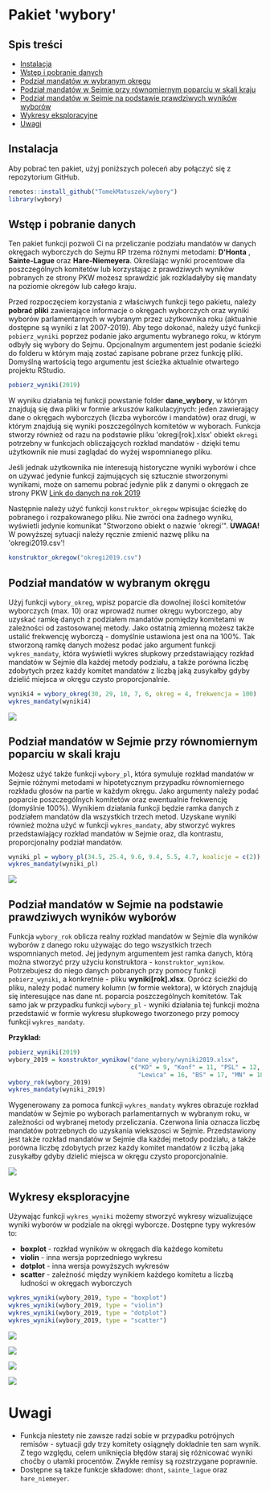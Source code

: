 # Pakiet 'wybory'

## Spis treści
* [Instalacja](#Instalacja)
* [Wstęp i pobranie danych](#Wstęp-i-pobranie-danych)
* [Podział mandatów w wybranym okręgu](#Funkcja-wybory_okreg)
* [Podział mandatów w Sejmie przy równomiernym poparciu w skali kraju](#Funkcja-wybory_pl)
* [Podział mandatów w Sejmie na podstawie prawdziwych wyników wyborów](#Funkcja-wybory_rok)
* [Wykresy eksploracyjne](#Funkcja-wykres_wyniki---wykres-eksploracyjny)
* [Uwagi](#Uwagi)

## Instalacja
Aby pobrać ten pakiet, użyj poniższych poleceń aby połączyć się z repozytorium GitHub.

```r
remotes::install_github("TomekMatuszek/wybory")
library(wybory)
```

## Wstęp i pobranie danych
Ten pakiet funkcji pozwoli Ci na przeliczanie podziału mandatów w danych okręgach wyborczych do Sejmu RP trzema różnymi metodami: **D'Honta** , **Sainte-Lague** oraz **Hare-Niemeyera**. Określając wyniki procentowe dla poszczególnych komitetów lub korzystając z prawdziwych wyników pobranych ze strony PKW możesz sprawdzić jak rozkladałyby się mandaty na poziomie okregów lub całego kraju.

Przed rozpoczęciem korzystania z właściwych funkcji tego pakietu, należy **pobrać pliki** zawierające informacje o okręgach wyborczych oraz wyniki wyborów parlamentarnych w wybranym przez użytkownika roku (aktualnie dostępne są wyniki z lat 2007-2019). Aby tego dokonać, należy użyć funkcji `pobierz_wyniki` poprzez podanie jako argumentu wybranego roku, w którym odbyły się wybory do Sejmu. Opcjonalnym argumentem jest podanie ścieżki do folderu w którym mają zostać zapisane pobrane przez funkcję pliki. Domyślną wartością tego argumentu jest ścieżka aktualnie otwartego projektu RStudio.

```r
pobierz_wyniki(2019)
```

W wyniku działania tej funkcji powstanie folder **dane_wybory**, w którym znajdują się dwa pliki w formie arkuszów kalkulacyjnych: jeden zawierający dane o okręgach wyborczych (liczba wyborców i mandatów) oraz drugi, w którym znajdują się wyniki poszczególnych komitetów w wyborach. Funkcja stworzy również od razu na podstawie pliku 'okregi[rok].xlsx' obiekt `okregi` potrzebny w funkcjach obliczających rozkład mandatów - dzięki temu użytkownik nie musi zaglądać do wyżej wspomnianego pliku.

Jeśli jednak użytkownika nie interesują historyczne wyniki wyborów i chce on używać jedynie funkcji zajmujących się sztucznie stworzonymi wynikami, może on samemu pobrać jedynie plik z danymi o okręgach ze strony PKW [Link do danych na rok 2019](https://sejmsenat2019.pkw.gov.pl/sejmsenat2019/data/csv/okregi_sejm_csv.zip)

Następnie należy użyć funkcji `konstruktor_okregow` wpisujac ścieżkę do pobranego i rozpakowanego pliku. Nie zwróci ona żadnego wyniku, wyświetli jedynie komunikat "Stworzono obiekt o nazwie 'okregi'". **UWAGA!** W powyższej sytuacji należy ręcznie zmienić nazwę pliku na 'okregi2019.csv'!

```r
konstruktor_okregow("okregi2019.csv")
```

## Podział mandatów w wybranym okręgu
Użyj funkcji `wybory_okreg`, wpisz poparcie dla dowolnej ilości komitetów wyborczych (max. 10) oraz wprowadź numer okręgu wyborczego, aby uzyskać ramkę danych z podziałem mandatów pomiędzy komitetami w zależności od zastosowanej metody. Jako ostatnią zmienną możesz także ustalić frekwencję wyborczą - domyślnie ustawiona jest ona na 100%.
Tak stworzoną ramkę danych możesz podać jako argument funkcji `wykres_mandaty`, która wyświetli wykres słupkowy przedstawiający rozkład mandatów w Sejmie dla każdej metody podziału, a także porówna liczbę zdobytych przez każdy komitet mandatów z liczbą jaką zusykałby gdyby dzielić miejsca w okręgu czysto proporcjonalnie.

```r
wyniki4 = wybory_okreg(30, 29, 10, 7, 6, okreg = 4, frekwencja = 100)
wykres_mandaty(wyniki4)
```

![](wyboryokreg_wykres.png)

## Podział mandatów w Sejmie przy równomiernym poparciu w skali kraju
Możesz użyć także funkcji `wybory_pl`, która symuluje rozkład mandatów w Sejmie różnymi metodami w hipotetycznym przypadku równomiernego rozkładu głosów na partie w każdym okręgu. Jako argumenty należy podać poparcie poszczególnych komitetów oraz ewentualnie frekwencję (domyślnie 100%). Wynikiem działania funkcji będzie ramka danych z podziałem mandatów dla wszystkich trzech metod.
Uzyskane wyniki również można użyć w funkcji `wykres_mandaty`, aby stworzyć wykres przedstawiający rozkład mandatów w Sejmie oraz, dla kontrastu, proporcjonalny podział mandatów.

```r
wyniki_pl = wybory_pl(34.5, 25.4, 9.6, 9.4, 5.5, 4.7, koalicje = c(2))
wykres_mandaty(wyniki_pl)
```

![](wyborypl_wykres.png)

## Podział mandatów w Sejmie na podstawie prawdziwych wyników wyborów
Funkcja `wybory_rok` oblicza realny rozkład mandatów w Sejmie dla wyników wyborów z danego roku używając do tego wszystkich trzech wspomnianych metod. Jej jedynym argumentem jest ramka danych, którą można stworzyć przy użyciu konstruktora - `konstruktor_wynikow`. Potrzebujesz do niego danych pobranych przy pomocy funkcji `pobierz_wyniki`, a konkretnie - pliku **wyniki[rok].xlsx**. Oprócz ścieżki do pliku, należy podać numery kolumn (w formie wektora), w których znajdują się interesujące nas dane nt. poparcia poszczególnych komitetów.
Tak samo jak w przypadku funkcji `wybory_pl` - wyniki działania tej funkcji można przedstawić w formie wykresu słupkowego tworzonego przy pomocy funkcji `wykres_mandaty`.

**Przyklad:** 

```r
pobierz_wyniki(2019)
wybory_2019 = konstruktor_wynikow("dane_wybory/wyniki2019.xlsx",
                                  c("KO" = 9, "Konf" = 11, "PSL" = 12, "PIS" = 14,
                                    "Lewica" = 16, "BS" = 17, "MN" = 18))
wybory_rok(wybory_2019)
wykres_mandaty(wyniki_2019)
```

Wygenerowany za pomoca funkcji `wykres_mandaty` wykres obrazuje rozkład mandatów w Sejmie po wyborach parlamentarnych w wybranym roku, w zależności od wybranej metody przeliczania. Czerwona linia oznacza liczbę mandatów potrzebnych do uzyskania wiekszosci w Sejmie. Przedstawiony jest także rozkład mandatów w Sejmie dla każdej metody podziału, a także porówna liczbę zdobytych przez każdy komitet mandatów z liczbą jaką zusykałby gdyby dzielić miejsca w okręgu czysto proporcjonalnie.

![](wyboryrok_wykres.png)

## Wykresy eksploracyjne
Używając funkcji `wykres_wyniki` możemy stworzyć wykresy wizualizujące wyniki wyborów w podziale na okręgi wyborcze. Dostępne typy wykresów to:
- **boxplot** - rozkład wyników w okręgach dla każdego komitetu
- **violin** - inna wersja poprzedniego wykresu
- **dotplot** - inna wersja powyższych wykresów
- **scatter** - zależność między wynikiem każdego komitetu a liczbą ludności w okręgach wyborczych

```r
wykres_wyniki(wybory_2019, type = "boxplot")
wykres_wyniki(wybory_2019, type = "violin")
wykres_wyniki(wybory_2019, type = "dotplot")
wykres_wyniki(wybory_2019, type = "scatter")
```

![](boxplot.png)

![](violinplot.png)

![](dotplot.png)

![](scatterplot.png)

# Uwagi
- Funkcja niestety nie zawsze radzi sobie w przypadku potrójnych remisów - sytuacji gdy trzy komitety osiągnęły dokładnie ten sam wynik. Z tego względu, celem uniknięcia błędów staraj się różnicować wyniki choćby o ułamki procentów. Zwykłe remisy są rozstrzygane poprawnie.
- Dostępne są także funkcje składowe: `dhont`, `sainte_lague` oraz `hare_niemeyer`.
